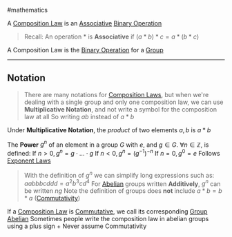 #mathematics 

A [Composition Law](.md) is an [Associative](Associative.md) [Binary Operation](Binary%20Operation.md)

> Recall:
> 	An operation $*$ is **Associative** if $(a*b)*c=a*(b*c)$

A Composition Law is the [Binary Operation](Binary%20Operation.md) for a [Group](Group.md)

---
## Notation
> There are many notations for [Composition Laws](.md), but when we're dealing with a single group and only one composition law, we can use **Multiplicative Notation**, and not write a symbol for the composition law at all
> 	So writing $ab$ instead of $a*b$ 

Under **Multiplicative Notation**, the *product* of two elements $a,b$ is $a*b$ 

The **Power** $g^{n}$ of an element in a group $G$ with $e$, and $g\in G$. $\forall n\in \mathbb{Z}$, is defined:
	If $n>0, g^{n}=g\cdot...\cdot g$ 
	If $n<0, g^{n}=(g^{-1})^{-n}$
	If $n=0, g^{0}=e$
Follows [Exponent Laws](Exponent%20Laws.md)

> With the definition of $g^{n}$ we can simplify long expressions such as:
> 	$aabbbcddd=a^{2}b^{3}cd^{4}$
> 	For [Abelian](Abelian.md) groups written **Additively**, $g^{n}$ can be written $ng$
> Note the definition of groups does **not** include $a*b=b*a$ ([Commutativity](Commutative.md))

If a [Composition Law](.md) is [Commutative](Commutative.md), we call its corresponding [Group](Group.md) [Abelian](Abelian.md)
	Sometimes people write the composition law in abelian groups using a plus sign +
	Never assume Commutativity